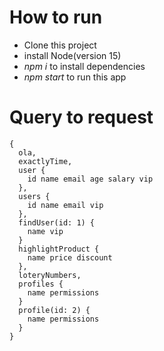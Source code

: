 # How to run
- Clone this project
- install Node(version 15)
- *npm i* to install dependencies
- *npm start* to run this app

# Query to request

```
{
  ola,
  exactlyTime,
  user {
    id name email age salary vip
  },
  users {
  	id name email vip
  },
  findUser(id: 1) {
    name vip
  }
  highlightProduct {
    name price discount
  },
  loteryNumbers,
  profiles {
    name permissions
  }
  profile(id: 2) {
    name permissions
  }
}
```
